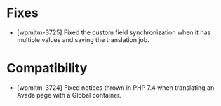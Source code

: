# Fixes
* [wpmltm-3725] Fixed the custom field synchronization when it has multiple values and saving the translation job.

# Compatibility
* [wpmltm-3724] Fixed notices thrown in PHP 7.4 when translating an Avada page with a Global container.